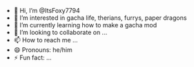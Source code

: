 - 👋 Hi, I’m @ItsFoxy7794
- 👀 I’m interested in gacha life, therians, furrys, paper dragons
- 🌱 I’m currently learning how to make a gacha mod
- 💞️ I’m looking to collaborate on ...
- 📫 How to reach me ...
- 😄 Pronouns: he/him
- ⚡ Fun fact: ...

<!---
ItsFoxy7794/ItsFoxy7794 is a ✨ special ✨ repository because its `README.md` (this file) appears on your GitHub profile.
You can click the Preview link to take a look at your changes.
--->
